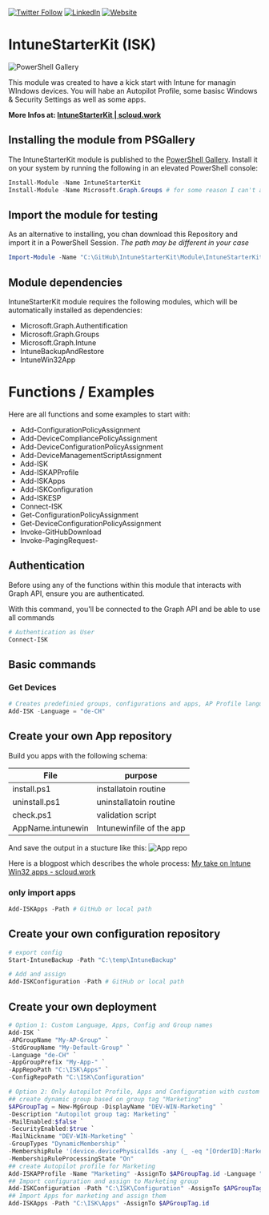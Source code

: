 [![Twitter Follow](https://img.shields.io/badge/Twitter-1DA1F2?style=for-the-badge&logo=twitter&logoColor=white)](https://twitter.com/FlorianSLZ/)  [![LinkedIn](https://img.shields.io/badge/LinkedIn-0077B5?style=for-the-badge&logo=linkedin&logoColor=white)](https://www.linkedin.com/in/fsalzmann/)  [![Website](https://img.shields.io/badge/website-000000?style=for-the-badge&logo=About.me&logoColor=white)](https://scloud.work/en/about)

# IntuneStarterKit (ISK)
![PowerShell Gallery](https://img.shields.io/powershellgallery/dt/IntuneStarterKit)

This module was created to have a kick start with Intune for managin WIndows devices. 
You will habe an Autopilot Profile, some basisc Windows & Security Settings as well as some apps. 

**More Infos at: [IntuneStarterKit | scloud.work](https://scloud.work/en/intunestarterkit/)**


## Installing the module from PSGallery

The IntuneStarterKit module is published to the [PowerShell Gallery](https://www.powershellgallery.com/packages/IntuneStarterKit). Install it on your system by running the following in an elevated PowerShell console:
```PowerShell
Install-Module -Name IntuneStarterKit
Install-Module -Name Microsoft.Graph.Groups # for some reason I can't add it as a requirement... sorry
```

## Import the module for testing

As an alternative to installing, you chan download this Repository and import it in a PowerShell Session. 
*The path may be different in your case*
```PowerShell
Import-Module -Name "C:\GitHub\IntuneStarterKit\Module\IntuneStarterKit" -Verbose -Force
```

## Module dependencies

IntuneStarterKit module requires the following modules, which will be automatically installed as dependencies:
- Microsoft.Graph.Authentification
- Microsoft.Graph.Groups
- Microsoft.Graph.Intune
- IntuneBackupAndRestore
- IntuneWin32App


# Functions / Examples

Here are all functions and some examples to start with:

- Add-ConfigurationPolicyAssignment
- Add-DeviceCompliancePolicyAssignment
- Add-DeviceConfigurationPolicyAssignment
- Add-DeviceManagementScriptAssignment
- Add-ISK
- Add-ISKAPProfile
- Add-ISKApps
- Add-ISKConfiguration
- Add-ISKESP
- Connect-ISK
- Get-ConfigurationPolicyAssignment
- Get-DeviceConfigurationPolicyAssignment
- Invoke-GitHubDownload
- Invoke-PagingRequest- 

## Authentication
Before using any of the functions within this module that interacts with Graph API, ensure you are authenticated. 

With this command, you'll be connected to the Graph API and be able to use all commands
```PowerShell
# Authentication as User
Connect-ISK
```

## Basic commands
### Get Devices

```PowerShell
# Creates predefinied groups, configurations and apps, AP Profile language "de-CH"
Add-ISK -Language = "de-CH"

```

## Create your own App repository

Build you apps with the following schema:

| File | purpose |
|--|--|
| install.ps1 | installatoin routine |
| uninstall.ps1 | uninstallatoin routine |
| check.ps1 | validation script |
| AppName.intunewin | Intunewinfile of the app |

And save the output in a stucture like this:
![App repo](https://scloud.work/wp-content/uploads/2022/12/image-20-300x283.webp)

Here is a blogpost which describes the whole process: [My take on Intune Win32 apps - scloud.work](https://scloud.work/en/my-take-on-win32-apps/)

### only import apps

```PowerShell
Add-ISKApps -Path # GitHub or local path
```

## Create your own configuration repository

```PowerShell
# export config
Start-IntuneBackup -Path "C:\temp\IntuneBackup"

# Add and assign
Add-ISKConfiguration -Path # GitHub or local path
```

## Create your own deployment

```PowerShell
# Option 1: Custom Language, Apps, Config and Group names
Add-ISK `
-APGroupName "My-AP-Group" `
-StdGroupName "My-Default-Group" `
-Language "de-CH" `
-AppGroupPrefix "My-App-" `
-AppRepoPath "C:\ISK\Apps" `
-ConfigRepoPath "C:\ISK\Configuration"

# Option 2: Only Autopilot Profile, Apps and Configuration with custom dynamic "marketing" Group
## create dynamic group based on group tag "Marketing"
$APGroupTag = New-MgGroup -DisplayName "DEV-WIN-Marketing" `
-Description "Autopilot group tag: Marketing" `
-MailEnabled:$false `
-SecurityEnabled:$true `
-MailNickname "DEV-WIN-Marketing" `
-GroupTypes "DynamicMembership" `
-MembershipRule '(device.devicePhysicalIds -any (_ -eq "[OrderID]:Marketing"))' `
-MembershipRuleProcessingState "On"
## create Autopilot profile for Marketing
Add-ISKAPProfile -Name "Marketing" -AssignTo $APGroupTag.id -Language "en-UK"
## Import configuration and assign to Marketing group
Add-ISKConfiguration -Path "C:\ISK\Configuration" -AssignTo $APGroupTag.id
## Import Apps for marketing and assign them
Add-ISKApps -Path "C:\ISK\Apps" -AssignTo $APGroupTag.id
```